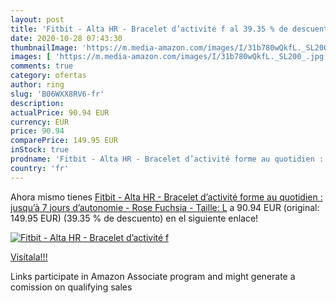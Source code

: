 ```yaml
---
layout: post
title: 'Fitbit - Alta HR - Bracelet d’activité f al 39.35 % de descuento'
date: 2020-10-28 07:43:30
thumbnailImage: 'https://m.media-amazon.com/images/I/31b780wQkfL._SL200_.jpg'
images: [ 'https://m.media-amazon.com/images/I/31b780wQkfL._SL200_.jpg' ]
comments: true
category: ofertas
author: ring
slug: 'B06WXX8RV6-fr'
description:
actualPrice: 90.94 EUR
currency: EUR
price: 90.94
comparePrice: 149.95 EUR
inStock: true
prodname: 'Fitbit - Alta HR - Bracelet d’activité forme au quotidien : jusqu’à 7 jours d’autonomie - Rose  Fuchsia  - Taille: L'
country: 'fr'
---
```


Ahora mismo tienes [Fitbit - Alta HR - Bracelet d’activité forme au quotidien : jusqu’à 7 jours d’autonomie - Rose  Fuchsia  - Taille: L](https://www.amazon.fr/dp/B06WXX8RV6/?tag=tolees0d-21) a 90.94 EUR (original: 149.95 EUR) (39.35 %  de descuento) en el siguiente enlace!

[![Fitbit - Alta HR - Bracelet d’activité f](https://m.media-amazon.com/images/I/31b780wQkfL._SL200_.jpg)](https://www.amazon.fr/dp/B06WXX8RV6/?tag=tolees0d-21)

[Visítala!!!](https://www.amazon.fr/dp/B06WXX8RV6/?tag=tolees0d-21)

Links participate in Amazon Associate program and might generate a comission on qualifying sales
